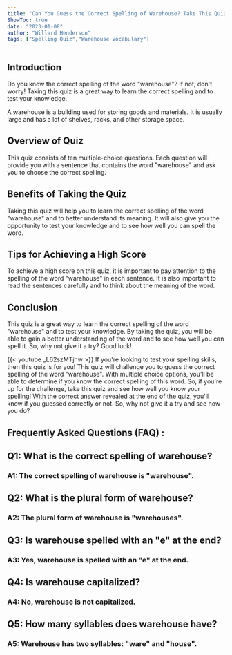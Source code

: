 ```yaml
---
title: "Can You Guess the Correct Spelling of Warehouse? Take This Quiz to Find Out!"
ShowToc: true 
date: "2023-01-08"
author: "Willard Henderson" 
tags: ["Spelling Quiz","Warehouse Vocabulary"]
---
```

## Introduction

Do you know the correct spelling of the word "warehouse"? If not, don't worry! Taking this quiz is a great way to learn the correct spelling and to test your knowledge. 

A warehouse is a building used for storing goods and materials. It is usually large and has a lot of shelves, racks, and other storage space. 

## Overview of Quiz

This quiz consists of ten multiple-choice questions. Each question will provide you with a sentence that contains the word "warehouse" and ask you to choose the correct spelling. 

## Benefits of Taking the Quiz

Taking this quiz will help you to learn the correct spelling of the word "warehouse" and to better understand its meaning. It will also give you the opportunity to test your knowledge and to see how well you can spell the word. 

## Tips for Achieving a High Score

To achieve a high score on this quiz, it is important to pay attention to the spelling of the word "warehouse" in each sentence. It is also important to read the sentences carefully and to think about the meaning of the word. 

## Conclusion

This quiz is a great way to learn the correct spelling of the word "warehouse" and to test your knowledge. By taking the quiz, you will be able to gain a better understanding of the word and to see how well you can spell it. So, why not give it a try? Good luck!

{{< youtube _L62szMTjhw >}} 
If you're looking to test your spelling skills, then this quiz is for you! This quiz will challenge you to guess the correct spelling of the word "warehouse". With multiple choice options, you'll be able to determine if you know the correct spelling of this word. So, if you're up for the challenge, take this quiz and see how well you know your spelling! With the correct answer revealed at the end of the quiz, you'll know if you guessed correctly or not. So, why not give it a try and see how you do?

## Frequently Asked Questions (FAQ) :
<h2>Q1: What is the correct spelling of warehouse?</h2>

<h3>A1: The correct spelling of warehouse is "warehouse".</h3>

<h2>Q2: What is the plural form of warehouse?</h2>

<h3>A2: The plural form of warehouse is "warehouses".</h3>

<h2>Q3: Is warehouse spelled with an "e" at the end?</h2>

<h3>A3: Yes, warehouse is spelled with an "e" at the end.</h3>

<h2>Q4: Is warehouse capitalized?</h2>

<h3>A4: No, warehouse is not capitalized.</h3>

<h2>Q5: How many syllables does warehouse have?</h2>

<h3>A5: Warehouse has two syllables: "ware" and "house".</h3>





